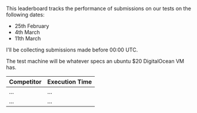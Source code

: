 This leaderboard tracks the performance of submissions on our tests on the following dates:
- 25th February
- 4th March
- 11th March

I'll be collecting submissions made before 00:00 UTC.

The test machine will be whatever specs an ubuntu $20 DigitalOcean VM has.

|Competitor|Execution Time|
|---|---|
|...|...|
|...|...|
